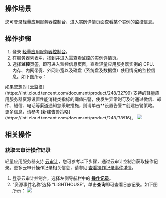 ## 操作场景
您可登录轻量应用服务器控制台，进入实例详情页面查看某个实例的监控信息。


## 操作步骤
1. 登录 [轻量应用服务器控制台](https://console.cloud.tencent.com/lighthouse/instance/index)。
2. 在服务器列表中，找到并进入需查看监控的实例详情页。
3. 选择**监控**页签，即可进入监控信息页面，查看轻量应用服务器实例的 CPU、内存、内网带宽、外网带宽以及磁盘（系统盘及数据盘）使用情况的监控信息。如下图所示：
<dx-alert infotype="explain" title="">
如果您想对 [云监控](https://intl.cloud.tencent.com/document/product/248/32799) 支持的轻量应用服务器资源设置性能消耗类指标的阈值告警，使发生异常时可及时通过微信、邮件、短信、电话等渠道通知您采取措施，则请单击**设置告警**创建告警策略。更多信息，请参考 [新建告警策略](https://intl.cloud.tencent.com/document/product/248/38916)。
</dx-alert>
<img src="https://qcloudimg.tencent-cloud.cn/raw/e441395f19243a859f98e94a7afd9a11.png"/>

## 相关操作

### 获取云审计操作记录[](id:cloudAudit)

轻量应用服务器支持 [云审计](https://intl.cloud.tencent.com/document/product/1021/34384)，您可参考以下步骤，通过云审计控制台获取操作记录。更多云审计操作记录相关信息，请参见 [查看操作记录事件详情](https://intl.cloud.tencent.com/document/product/1021/40499)。
1. 登录云审计控制台，选择左侧导航栏中的 **[操作记录](https://console.cloud.tencent.com/cloudaudit)**。
2. “资源事件名称”选择 “LIGHTHOUSE”，单击**查询**即可查看日志记录。如下图所示：
![](https://qcloudimg.tencent-cloud.cn/raw/9c262dbc9331fddbf4b72d97281c328e.png)
